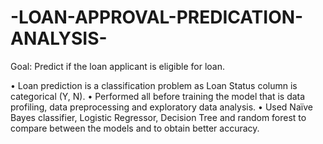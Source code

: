# -LOAN-APPROVAL-PREDICATION-ANALYSIS-
Goal: Predict if the loan applicant is eligible for loan.


•	Loan prediction is a classification problem as Loan Status column is categorical (Y, N).
•	Performed all before training the model that is data profiling, data preprocessing and exploratory data analysis.
•	Used Naïve Bayes classifier, Logistic Regressor, Decision Tree and random forest to compare between the models and to obtain better accuracy.
